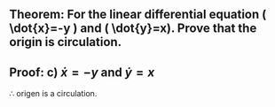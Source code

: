 ## Theorem: For the linear differential equation \( \dot{x}=-y \) and \( \dot{y}=x). Prove that the origin is circulation.


## Proof: c) $\dot{x} = -y$ and $\dot{y} = x$


$\therefore$ origen is a circulation. 
